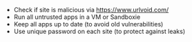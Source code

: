 * Check if site is malicious via https://www.urlvoid.com/
* Run all untrusted apps in a VM or Sandboxie 
* Keep all apps up to date (to avoid old vulnerabilities)
* Use unique password on each site (to protect against leaks)
